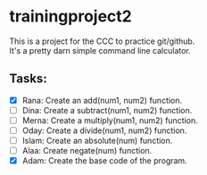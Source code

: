 # trainingproject2

This is a project for the CCC to practice git/github. <br/>
It's a pretty darn simple command line calculator.

## Tasks:
* [x] Rana: Create an add(num1, num2) function.
* [ ] Dina: Create a subtract(num1, num2) function.
* [ ] Merna: Create a multiply(num1, num2) function.
* [ ] Oday: Create a divide(num1, num2) function.
* [ ] Islam: Create an absolute(num) function.
* [ ] Alaa: Create negate(num) function.
* [x] Adam: Create the base code of the program.
